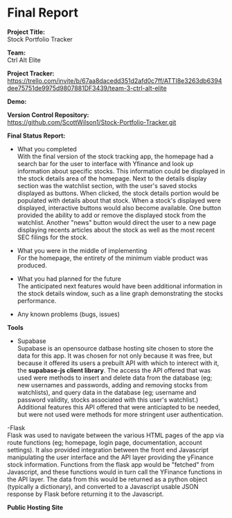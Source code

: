 # Final Report

**Project Title:** <br>
Stock Portfolio Tracker

**Team:** <br>
Ctrl Alt Elite

**Project Tracker:** <br>
https://trello.com/invite/b/67aa8dacedd351d2afd0c7ff/ATTI8e3263db6394dee75751de9975d9807881DF3439/team-3-ctrl-alt-elite

**Demo:**

**Version Control Repository:** <br>
https://github.com/ScottWilson1/Stock-Portfolio-Tracker.git

**Final Status Report:**
- What you completed <br>
With the final version of the stock tracking app, the homepage had a search bar for the user to interface with Yfinance and look up information about specific stocks. This information could be displayed in the stock details area of the homepage.  Next to the details display section was the watchlist section, with the user's saved stocks displayed as buttons.  When clicked, the stock details portion would be populated with details about that stock.  When a stock's displayed were displayed, interactive buttons would also become available. One button provided the ability to add or remove the displayed stock from the watchlist. Another "news" button would direct the user to a new page displaying recents articles about the stock as well as the most recent SEC filings for the stock.

- What you were in the middle of implementing <br>
For the homepage, the entirety of the minimum viable product was produced.

- What you had planned for the future <br>
The anticipated next features would have been additional information in the stock details window, such as a line graph demonstrating the stocks performance.

- Any known problems (bugs, issues)

**Tools** <br>
- Supabase <br>
Supabase is an opensource datbase hosting site chosen to store the data for this app. It was chosen for not only because it was free, but because it offered its users a prebuilt API with which to interect with it, the **supabase-js client library**.  The access the API offered that was used were methods to insert and delete data from the database (eg; new usernames and passwords, adding and removing stocks from watchlists), and query data in the database (eg; username and password validity, stocks associated with this user's watchlist.) Additional features this API offered that were anticiapted to be needed, but were not used were methods for more stringent user authentication. <br>

-Flask <br>
Flask was used to navigate between the various HTML pages of the app via route functions (eg; homepage, login page, documentation, account settings).  It also provided integration between the front end Javascript manipulating the user interface and the API layer providing the yFinance stock information.  Functions from the flask app would be "fetched" from Javascript, and these functions would in turn call the YFinance functions in the API layer.  The data from this would be returned as a python object (typically a dictionary), and converted to a Javascript usable JSON response by Flask before returning it to the Javascript. <br>

**Public Hosting Site**
